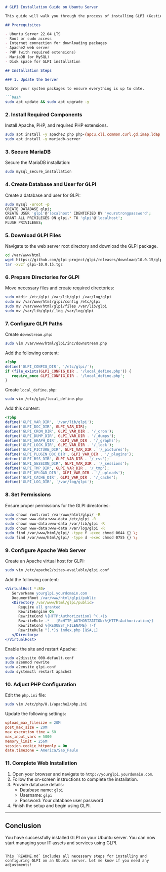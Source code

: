 
```markdown
# GLPI Installation Guide on Ubuntu Server

This guide will walk you through the process of installing GLPI (Gestionnaire Libre de Parc Informatique) on an Ubuntu Server.

## Prerequisites

- Ubuntu Server 22.04 LTS
- Root or sudo access
- Internet connection for downloading packages
- Apache2 web server
- PHP (with required extensions)
- MariaDB (or MySQL)
- Disk space for GLPI installation

## Installation Steps

### 1. Update the Server

Update your system packages to ensure everything is up to date.

```bash
sudo apt update && sudo apt upgrade -y
```

### 2. Install Required Components

Install Apache, PHP, and required PHP extensions.

```bash
sudo apt install -y apache2 php php-{apcu,cli,common,curl,gd,imap,ldap,mysql,xmlrpc,xml,mbstring,bcmath,intl,zip,redis,bz2} libapache2-mod-php php-soap php-cas
sudo apt install -y mariadb-server
```

### 3. Secure MariaDB

Secure the MariaDB installation:

```bash
sudo mysql_secure_installation
```

### 4. Create Database and User for GLPI

Create a database and user for GLPI:

```bash
sudo mysql -uroot -p
CREATE DATABASE glpi;
CREATE USER 'glpi'@'localhost' IDENTIFIED BY 'yourstrongpassword';
GRANT ALL PRIVILEGES ON glpi.* TO 'glpi'@'localhost';
FLUSH PRIVILEGES;
```

### 5. Download GLPI Files

Navigate to the web server root directory and download the GLPI package.

```bash
cd /var/www/html
wget https://github.com/glpi-project/glpi/releases/download/10.0.15/glpi-10.0.15.tgz
tar -xvzf glpi-10.0.15.tgz
```

### 6. Prepare Directories for GLPI

Move necessary files and create required directories:

```bash
sudo mkdir /etc/glpi /var/lib/glpi /var/log/glpi
sudo mv /var/www/html/glpi/config /etc/glpi
sudo mv /var/www/html/glpi/files /var/lib/glpi
sudo mv /var/lib/glpi/_log /var/log/glpi
```

### 7. Configure GLPI Paths

Create `downstream.php`:

```bash
sudo vim /var/www/html/glpi/inc/downstream.php
```

Add the following content:

```php
<?php
define('GLPI_CONFIG_DIR', '/etc/glpi/');
if (file_exists(GLPI_CONFIG_DIR . '/local_define.php')) {
   require_once GLPI_CONFIG_DIR . '/local_define.php';
}
```

Create `local_define.php`:

```bash
sudo vim /etc/glpi/local_define.php
```

Add this content:

```php
<?php
define('GLPI_VAR_DIR', '/var/lib/glpi');
define('GLPI_DOC_DIR', GLPI_VAR_DIR);
define('GLPI_CRON_DIR', GLPI_VAR_DIR . '/_cron');
define('GLPI_DUMP_DIR', GLPI_VAR_DIR . '/_dumps');
define('GLPI_GRAPH_DIR', GLPI_VAR_DIR . '/_graphs');
define('GLPI_LOCK_DIR', GLPI_VAR_DIR . '/_lock');
define('GLPI_PICTURE_DIR', GLPI_VAR_DIR . '/_pictures');
define('GLPI_PLUGIN_DOC_DIR', GLPI_VAR_DIR . '/_plugins');
define('GLPI_RSS_DIR', GLPI_VAR_DIR . '/_rss');
define('GLPI_SESSION_DIR', GLPI_VAR_DIR . '/_sessions');
define('GLPI_TMP_DIR', GLPI_VAR_DIR . '/_tmp');
define('GLPI_UPLOAD_DIR', GLPI_VAR_DIR . '/_uploads');
define('GLPI_CACHE_DIR', GLPI_VAR_DIR . '/_cache');
define('GLPI_LOG_DIR', '/var/log/glpi');
```

### 8. Set Permissions

Ensure proper permissions for the GLPI directories:

```bash
sudo chown root:root /var/www/html/glpi/ -R
sudo chown www-data:www-data /etc/glpi -R
sudo chown www-data:www-data /var/lib/glpi -R
sudo chown www-data:www-data /var/log/glpi -R
sudo find /var/www/html/glpi/ -type f -exec chmod 0644 {} \;
sudo find /var/www/html/glpi/ -type d -exec chmod 0755 {} \;
```

### 9. Configure Apache Web Server

Create an Apache virtual host for GLPI:

```bash
sudo vim /etc/apache2/sites-available/glpi.conf
```

Add the following content:

```apache
<VirtualHost *:80>
   ServerName yourglpi.yourdomain.com
   DocumentRoot /var/www/html/glpi/public
   <Directory /var/www/html/glpi/public>
      Require all granted
      RewriteEngine On
      RewriteCond %{HTTP:Authorization} ^(.+)$
      RewriteRule .* - [E=HTTP_AUTHORIZATION:%{HTTP:Authorization}]
      RewriteCond %{REQUEST_FILENAME} !-f
      RewriteRule ^(.*)$ index.php [QSA,L]
   </Directory>
</VirtualHost>
```

Enable the site and restart Apache:

```bash
sudo a2dissite 000-default.conf
sudo a2enmod rewrite
sudo a2ensite glpi.conf
sudo systemctl restart apache2
```

### 10. Adjust PHP Configuration

Edit the `php.ini` file:

```bash
sudo vim /etc/php/8.1/apache2/php.ini
```

Update the following settings:

```ini
upload_max_filesize = 20M
post_max_size = 20M
max_execution_time = 60
max_input_vars = 5000
memory_limit = 256M
session.cookie_httponly = On
date.timezone = America/Sao_Paulo
```

### 11. Complete Web Installation

1. Open your browser and navigate to `http://yourglpi.yourdomain.com`.
2. Follow the on-screen instructions to complete the installation.
3. Provide database details:
   - Database name: `glpi`
   - Username: `glpi`
   - Password: Your database user password
4. Finish the setup and begin using GLPI.

---

## Conclusion

You have successfully installed GLPI on your Ubuntu server. You can now start managing your IT assets and services using GLPI.
```

This `README.md` includes all necessary steps for installing and configuring GLPI on an Ubuntu server. Let me know if you need any adjustments!
